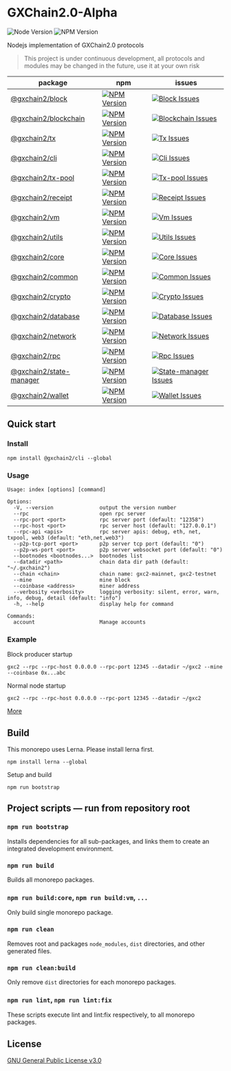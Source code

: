 # GXChain2.0-Alpha

![Node Version](https://img.shields.io/badge/node-%e2%89%a5v14.0.0-blue)
![NPM Version](https://img.shields.io/badge/npm-%E2%89%A5v6.0.0-blue)

Nodejs implementation of GXChain2.0 protocols

> This project is under continuous development, all protocols and modules may be changed in the future, use it at your own risk

| package                                          | npm                                                                | issues                                                                    |
| ------------------------------------------------ | ------------------------------------------------------------------ | ------------------------------------------------------------------------- |
| [@gxchain2/block][block-package]                 | [![NPM Version][block-npm-version]][block-npm-url]                 | [![Block Issues][block-issues]][block-issues-url]                         |
| [@gxchain2/blockchain][blockchain-package]       | [![NPM Version][blockchain-npm-version]][blockchain-npm-url]       | [![Blockchain Issues][blockchain-issues]][blockchain-issues-url]          |
| [@gxchain2/tx][tx-package]                       | [![NPM Version][tx-npm-version]][tx-npm-url]                       | [![Tx Issues][tx-issues]][tx-issues-url]                                  |
| [@gxchain2/cli][cli-package]                     | [![NPM Version][cli-npm-version]][cli-npm-url]                     | [![Cli Issues][cli-issues]][cli-issues-url]                               |
| [@gxchain2/tx-pool][tx-pool-package]             | [![NPM Version][tx-pool-npm-version]][tx-pool-npm-url]             | [![Tx-pool Issues][tx-pool-issues]][tx-pool-issues-url]                   |
| [@gxchain2/receipt][receipt-package]             | [![NPM Version][receipt-npm-version]][receipt-npm-url]             | [![Receipt Issues][receipt-issues]][receipt-issues-url]                   |
| [@gxchain2/vm][vm-package]                       | [![NPM Version][vm-npm-version]][vm-npm-url]                       | [![Vm Issues][vm-issues]][vm-issues-url]                                  |
| [@gxchain2/utils][utils-package]                 | [![NPM Version][utils-npm-version]][utils-npm-url]                 | [![Utils Issues][utils-issues]][utils-issues-url]                         |
| [@gxchain2/core][core-package]                   | [![NPM Version][core-npm-version]][core-npm-url]                   | [![Core Issues][core-issues]][core-issues-url]                            |
| [@gxchain2/common][common-package]               | [![NPM Version][common-npm-version]][common-npm-url]               | [![Common Issues][common-issues]][common-issues-url]                      |
| [@gxchain2/crypto][crypto-package]               | [![NPM Version][crypto-npm-version]][crypto-npm-url]               | [![Crypto Issues][crypto-issues]][crypto-issues-url]                      |
| [@gxchain2/database][database-package]           | [![NPM Version][database-npm-version]][database-npm-url]           | [![Database Issues][database-issues]][database-issues-url]                |
| [@gxchain2/network][network-package]             | [![NPM Version][network-npm-version]][network-npm-url]             | [![Network Issues][network-issues]][network-issues-url]                   |
| [@gxchain2/rpc][rpc-package]                     | [![NPM Version][rpc-npm-version]][rpc-npm-url]                     | [![Rpc Issues][rpc-issues]][rpc-issues-url]                               |
| [@gxchain2/state-manager][state-manager-package] | [![NPM Version][state-manager-npm-version]][state-manager-npm-url] | [![State-manager Issues][state-manager-issues]][state-manager-issues-url] |
| [@gxchain2/wallet][wallet-package]               | [![NPM Version][wallet-npm-version]][wallet-npm-url]               | [![Wallet Issues][wallet-issues]][wallet-issues-url]                      |

## Quick start

### Install

```
npm install @gxchain2/cli --global
```

### Usage

```
Usage: index [options] [command]

Options:
  -V, --version               output the version number
  --rpc                       open rpc server
  --rpc-port <port>           rpc server port (default: "12358")
  --rpc-host <port>           rpc server host (default: "127.0.0.1")
  --rpc-api <apis>            rpc server apis: debug, eth, net, txpool, web3 (default: "eth,net,web3")
  --p2p-tcp-port <port>       p2p server tcp port (default: "0")
  --p2p-ws-port <port>        p2p server websocket port (default: "0")
  --bootnodes <bootnodes...>  bootnodes list
  --datadir <path>            chain data dir path (default: "~/.gxchain2")
  --chain <chain>             chain name: gxc2-mainnet, gxc2-testnet
  --mine                      mine block
  --coinbase <address>        miner address
  --verbosity <verbosity>     logging verbosity: silent, error, warn, info, debug, detail (default: "info")
  -h, --help                  display help for command

Commands:
  account                     Manage accounts
```

### Example

Block producer startup

```
gxc2 --rpc --rpc-host 0.0.0.0 --rpc-port 12345 --datadir ~/gxc2 --mine --coinbase 0x...abc
```

Normal node startup

```
gxc2 --rpc --rpc-host 0.0.0.0 --rpc-port 12345 --datadir ~/gxc2
```

[More](./packages/gxchain-cli)

## Build

This monorepo uses Lerna. Please install lerna first.

```
npm install lerna --global
```

Setup and build

```
npm run bootstrap
```

## Project scripts — run from repository root

### `npm run bootstrap`

Installs dependencies for all sub-packages, and links them to create an integrated development environment.

### `npm run build`

Builds all monorepo packages.

### `npm run build:core`, `npm run build:vm`, `...`

Only build single monorepo package.

### `npm run clean`

Removes root and packages `node_modules`, `dist` directories, and other generated files.

### `npm run clean:build`

Only remove `dist` directories for each monorepo packages.

### `npm run lint`, `npm run lint:fix`

These scripts execute lint and lint:fix respectively, to all monorepo packages.

## License

[GNU General Public License v3.0](https://www.gnu.org/licenses/gpl-3.0.en.html)

[block-package]: ./packages/gxchain-block
[block-npm-version]: https://img.shields.io/npm/v/@gxchain2/block
[block-npm-url]: https://www.npmjs.org/package/@gxchain2/block
[block-issues]: https://img.shields.io/github/issues/gxchain/gxchain2/package:%20block?label=issues
[block-issues-url]: https://github.com/gxchain/gxchain2/issues?q=is%3Aopen+is%3Aissue+label%3A"package%3A+block"
[blockchain-package]: ./packages/gxchain-blockchain
[blockchain-npm-version]: https://img.shields.io/npm/v/@gxchain2/blockchain
[blockchain-npm-url]: https://www.npmjs.org/package/@gxchain2/blockchain
[blockchain-issues]: https://img.shields.io/github/issues/gxchain/gxchain2/package:%20blockchain?label=issues
[blockchain-issues-url]: https://github.com/gxchain/gxchain2/issues?q=is%3Aopen+is%3Aissue+label%3A"package%3A+blockchain"
[tx-package]: ./packages/gxchain-tx
[tx-npm-version]: https://img.shields.io/npm/v/@gxchain2/tx
[tx-npm-url]: https://www.npmjs.org/package/@gxchain2/tx
[tx-issues]: https://img.shields.io/github/issues/gxchain/gxchain2/package:%20tx?label=issues
[tx-issues-url]: https://github.com/gxchain/gxchain2/issues?q=is%3Aopen+is%3Aissue+label%3A"package%3A+tx"
[cli-package]: ./packages/gxchain-cli
[cli-npm-version]: https://img.shields.io/npm/v/@gxchain2/cli
[cli-npm-url]: https://www.npmjs.org/package/@gxchain2/cli
[cli-issues]: https://img.shields.io/github/issues/gxchain/gxchain2/package:%20cli?label=issues
[cli-issues-url]: https://github.com/gxchain/gxchain2/issues?q=is%3Aopen+is%3Aissue+label%3A"package%3A+cli"
[tx-pool-package]: ./packages/gxchain-tx-pool
[tx-pool-npm-version]: https://img.shields.io/npm/v/@gxchain2/tx-pool
[tx-pool-npm-url]: https://www.npmjs.org/package/@gxchain2/tx-pool
[tx-pool-issues]: https://img.shields.io/github/issues/gxchain/gxchain2/package:%20tx-pool?label=issues
[tx-pool-issues-url]: https://github.com/gxchain/gxchain2/issues?q=is%3Aopen+is%3Aissue+label%3A"package%3A+tx-pool"
[receipt-package]: ./packages/gxchain-receipt
[receipt-npm-version]: https://img.shields.io/npm/v/@gxchain2/receipt
[receipt-npm-url]: https://www.npmjs.org/package/@gxchain2/receipt
[receipt-issues]: https://img.shields.io/github/issues/gxchain/gxchain2/package:%20receipt?label=issues
[receipt-issues-url]: https://github.com/gxchain/gxchain2/issues?q=is%3Aopen+is%3Aissue+label%3A"package%3A+receipt"
[vm-package]: ./packages/gxchain-vm
[vm-npm-version]: https://img.shields.io/npm/v/@gxchain2/vm
[vm-npm-url]: https://www.npmjs.org/package/@gxchain2/vm
[vm-issues]: https://img.shields.io/github/issues/gxchain/gxchain2/package:%20vm?label=issues
[vm-issues-url]: https://github.com/gxchain/gxchain2/issues?q=is%3Aopen+is%3Aissue+label%3A"package%3A+vm"
[utils-package]: ./packages/gxchain-utils
[utils-npm-version]: https://img.shields.io/npm/v/@gxchain2/utils
[utils-npm-url]: https://www.npmjs.org/package/@gxchain2/utils
[utils-issues]: https://img.shields.io/github/issues/gxchain/gxchain2/package:%20utils?label=issues
[utils-issues-url]: https://github.com/gxchain/gxchain2/issues?q=is%3Aopen+is%3Aissue+label%3A"package%3A+utils"
[core-package]: ./packages/gxchain-core
[core-npm-version]: https://img.shields.io/npm/v/@gxchain2/core
[core-npm-url]: https://www.npmjs.org/package/@gxchain2/core
[core-issues]: https://img.shields.io/github/issues/gxchain/gxchain2/package:%20core?label=issues
[core-issues-url]: https://github.com/gxchain/gxchain2/issues?q=is%3Aopen+is%3Aissue+label%3A"package%3A+core"
[common-package]: ./packages/gxchain-common
[common-npm-version]: https://img.shields.io/npm/v/@gxchain2/common
[common-npm-url]: https://www.npmjs.org/package/@gxchain2/common
[common-issues]: https://img.shields.io/github/issues/gxchain/gxchain2/package:%20common?label=issues
[common-issues-url]: https://github.com/gxchain/gxchain2/issues?q=is%3Aopen+is%3Aissue+label%3A"package%3A+common"
[crypto-package]: ./packages/gxchain-crypto
[crypto-npm-version]: https://img.shields.io/npm/v/@gxchain2/crypto
[crypto-npm-url]: https://www.npmjs.org/package/@gxchain2/crypto
[crypto-issues]: https://img.shields.io/github/issues/gxchain/gxchain2/package:%20crypto?label=issues
[crypto-issues-url]: https://github.com/gxchain/gxchain2/issues?q=is%3Aopen+is%3Aissue+label%3A"package%3A+crypto"
[database-package]: ./packages/gxchain-database
[database-npm-version]: https://img.shields.io/npm/v/@gxchain2/database
[database-npm-url]: https://www.npmjs.org/package/@gxchain2/database
[database-issues]: https://img.shields.io/github/issues/gxchain/gxchain2/package:%20database?label=issues
[database-issues-url]: https://github.com/gxchain/gxchain2/issues?q=is%3Aopen+is%3Aissue+label%3A"package%3A+database"
[network-package]: ./packages/gxchain-network
[network-npm-version]: https://img.shields.io/npm/v/@gxchain2/network
[network-npm-url]: https://www.npmjs.org/package/@gxchain2/network
[network-issues]: https://img.shields.io/github/issues/gxchain/gxchain2/package:%20network?label=issues
[network-issues-url]: https://github.com/gxchain/gxchain2/issues?q=is%3Aopen+is%3Aissue+label%3A"package%3A+network"
[rpc-package]: ./packages/gxchain-rpc
[rpc-npm-version]: https://img.shields.io/npm/v/@gxchain2/rpc
[rpc-npm-url]: https://www.npmjs.org/package/@gxchain2/rpc
[rpc-issues]: https://img.shields.io/github/issues/gxchain/gxchain2/package:%20rpc?label=issues
[rpc-issues-url]: https://github.com/gxchain/gxchain2/issues?q=is%3Aopen+is%3Aissue+label%3A"package%3A+rpc"
[state-manager-package]: ./packages/gxchain-state-manager
[state-manager-npm-version]: https://img.shields.io/npm/v/@gxchain2/state-manager
[state-manager-npm-url]: https://www.npmjs.org/package/@gxchain2/state-manager
[state-manager-issues]: https://img.shields.io/github/issues/gxchain/gxchain2/package:%20state-manager?label=issues
[state-manager-issues-url]: https://github.com/gxchain/gxchain2/issues?q=is%3Aopen+is%3Aissue+label%3A"package%3A+state-manager"
[wallet-package]: ./packages/gxchain-wallet
[wallet-npm-version]: https://img.shields.io/npm/v/@gxchain2/wallet
[wallet-npm-url]: https://www.npmjs.org/package/@gxchain2/wallet
[wallet-issues]: https://img.shields.io/github/issues/gxchain/gxchain2/package:%20wallet?label=issues
[wallet-issues-url]: https://github.com/gxchain/gxchain2/issues?q=is%3Aopen+is%3Aissue+label%3A"package%3A+wallet"
